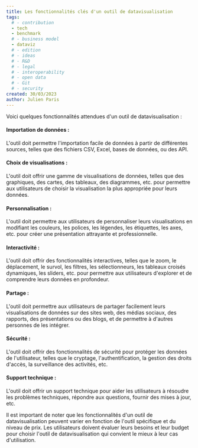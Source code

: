 ```yaml
---
title: Les fonctionnalités clés d'un outil de datavisualisation
tags: 
  # - contribution
  - tech
  - benchmark
  # - business model
  - dataviz
  # - edition
  # - ideas
  # - R&D
  # - legal
  # - interoperability
  # - open data
  # - Git
  # - security
created: 30/03/2023
author: Julien Paris
---
```


Voici quelques fonctionnalités attendues d'un outil de datavisualisation :

#### Importation de données : 

L'outil doit permettre l'importation facile de données à partir de différentes sources, telles que des fichiers CSV, Excel, bases de données, ou des API.

#### Choix de visualisations :

 L'outil doit offrir une gamme de visualisations de données, telles que des graphiques, des cartes, des tableaux, des diagrammes, etc. pour permettre aux utilisateurs de choisir la visualisation la plus appropriée pour leurs données.

#### Personnalisation : 

L'outil doit permettre aux utilisateurs de personnaliser leurs visualisations en modifiant les couleurs, les polices, les légendes, les étiquettes, les axes, etc. pour créer une présentation attrayante et professionnelle.

#### Interactivité : 

L'outil doit offrir des fonctionnalités interactives, telles que le zoom, le déplacement, le survol, les filtres, les sélectionneurs, les tableaux croisés dynamiques, les sliders, etc. pour permettre aux utilisateurs d'explorer et de comprendre leurs données en profondeur.

#### Partage : 

L'outil doit permettre aux utilisateurs de partager facilement leurs visualisations de données sur des sites web, des médias sociaux, des rapports, des présentations ou des blogs, et de permettre à d'autres personnes de les intégrer.

#### Sécurité : 

L'outil doit offrir des fonctionnalités de sécurité pour protéger les données de l'utilisateur, telles que le cryptage, l'authentification, la gestion des droits d'accès, la surveillance des activités, etc.

#### Support technique : 

L'outil doit offrir un support technique pour aider les utilisateurs à résoudre les problèmes techniques, répondre aux questions, fournir des mises à jour, etc.

Il est important de noter que les fonctionnalités d'un outil de datavisualisation peuvent varier en fonction de l'outil spécifique et du niveau de prix. Les utilisateurs doivent évaluer leurs besoins et leur budget pour choisir l'outil de datavisualisation qui convient le mieux à leur cas d'utilisation.